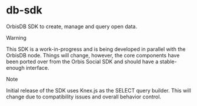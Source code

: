 # db-sdk
 OrbisDB SDK to create, manage and query open data.

> [!WARNING]  
> This SDK is a work-in-progress and is being developed in parallel with the OrbisDB node.
> Things will change, however, the core components have been ported over from the Orbis Social SDK and should have a stable-enough interface.

> [!NOTE]  
> Initial release of the SDK uses Knex.js as the SELECT query builder. This will change due to compatibility issues and overall behavior control.